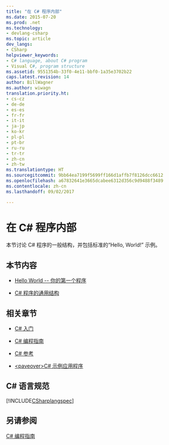 ```yaml
---
title: "在 C# 程序内部"
ms.date: 2015-07-20
ms.prod: .net
ms.technology:
- devlang-csharp
ms.topic: article
dev_langs:
- CSharp
helpviewer_keywords:
- C# language, about C# program
- Visual C#, program structure
ms.assetid: 9551354b-33f0-4e11-bbf0-1a35e3702b22
caps.latest.revision: 14
author: BillWagner
ms.author: wiwagn
translation.priority.ht:
- cs-cz
- de-de
- es-es
- fr-fr
- it-it
- ja-jp
- ko-kr
- pl-pl
- pt-br
- ru-ru
- tr-tr
- zh-cn
- zh-tw
ms.translationtype: HT
ms.sourcegitcommit: 9bb64ea7199f5699ff166d1affb7f8126dcc6612
ms.openlocfilehash: a67832641e3665dcabee6312d356c9d9488f3489
ms.contentlocale: zh-cn
ms.lasthandoff: 09/02/2017

---
```

# <a name="inside-a-c-program"></a>在 C# 程序内部
本节讨论 C# 程序的一般结构，并包括标准的“Hello, World!” 示例。  
  
## <a name="in-this-section"></a>本节内容  
  
-   [Hello World -- 你的第一个程序](../../../csharp/programming-guide/inside-a-program/hello-world-your-first-program.md)  
  
-   [C# 程序的通用结构](../../../csharp/programming-guide/inside-a-program/general-structure-of-a-csharp-program.md)  
  
## <a name="related-sections"></a>相关章节  
  
-   [C# 入门](../../../csharp/getting-started/index.md)  
  
-   [C# 编程指南](../../../csharp/programming-guide/index.md)  
  
-   [C# 参考](../../../csharp/language-reference/index.md)  
  
-   [\<paveover>C# 示例应用程序](http://msdn.microsoft.com/en-us/9a9d7aaa-51d3-4224-b564-95409b0f3e15)  
  
## <a name="c-language-specification"></a>C# 语言规范  
 [!INCLUDE[CSharplangspec](~/includes/csharplangspec-md.md)]  
  
## <a name="see-also"></a>另请参阅  
 [C# 编程指南](../../../csharp/programming-guide/index.md)

